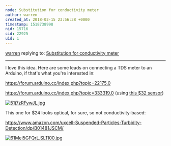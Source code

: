 ```yaml
---
node: Substitution for conductivity meter
author: warren
created_at: 2018-02-15 23:56:38 +0000
timestamp: 1518738998
nid: 15716
cid: 22925
uid: 1
---
```




[warren](../profile/warren) replying to: [Substitution for conductivity meter](../notes/Ag8n/02-12-2018/substitution-for-conductivity-meter)

----
I love this idea. Here are some leads on connecting a TDS meter to an Arduino, if that's what you're interested in:

https://forum.arduino.cc/index.php?topic=22175.0

https://forum.arduino.cc/index.php?topic=333319.0 (using [this $32 sensor](https://www.amazon.com/Liquid-PH0-14-Sensor-Electrode-Arduino/dp/B01LWLHPRR))


[![51j7zRFywJL.jpg](https://publiclab.org/system/images/photos/000/023/578/large/51j7zRFywJL.jpg)](https://publiclab.org/system/images/photos/000/023/578/large/51j7zRFywJL.jpg)



This one for $24 looks optical, for sure, so not conductivity-based:

https://www.amazon.com/uxcell-Suspended-Particles-Turbidity-Detection/dp/B01481JSCM/


[![61Mel5GFQrL._SL1100_.jpg](https://publiclab.org/system/images/photos/000/023/577/large/61Mel5GFQrL._SL1100_.jpg)](https://publiclab.org/system/images/photos/000/023/577/large/61Mel5GFQrL._SL1100_.jpg)

